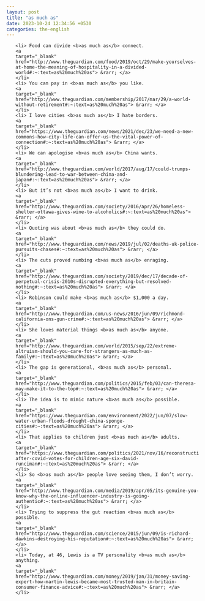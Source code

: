 ```yaml
---
layout: post
title: "as much as"
date: 2023-10-24 12:34:56 +0530
categories: the-english
---
```

<ol>

    <li> Food can divide <b>as much as</b> connect.
    <a 
    target="_blank" 
    href="http://www.theguardian.com/food/2019/oct/29/make-yourselves-at-home-the-meaning-of-hospitality-in-a-divided-world#:~:text=as%20much%20as"> &rarr; </a>
    </li>
    <li> You can pay in <b>as much as</b> you like.
    <a 
    target="_blank" 
    href="http://www.theguardian.com/membership/2017/mar/29/a-world-without-retirement#:~:text=as%20much%20as"> &rarr; </a>
    </li>
    <li> I love cities <b>as much as</b> I hate borders.
    <a 
    target="_blank" 
    href="https://www.theguardian.com/news/2021/dec/23/we-need-a-new-commons-how-city-life-can-offer-us-the-vital-power-of-connection#:~:text=as%20much%20as"> &rarr; </a>
    </li>
    <li> We can apologise <b>as much as</b> China wants.
    <a 
    target="_blank" 
    href="http://www.theguardian.com/world/2017/aug/17/could-trumps-blundering-lead-to-war-between-china-and-japan#:~:text=as%20much%20as"> &rarr; </a>
    </li>
    <li> But it’s not <b>as much as</b> I want to drink.
    <a 
    target="_blank" 
    href="http://www.theguardian.com/society/2016/apr/26/homeless-shelter-ottawa-gives-wine-to-alcoholics#:~:text=as%20much%20as"> &rarr; </a>
    </li>
    <li> Quoting was about <b>as much as</b> they could do.
    <a 
    target="_blank" 
    href="http://www.theguardian.com/news/2019/jul/02/deaths-uk-police-pursuits-chases#:~:text=as%20much%20as"> &rarr; </a>
    </li>
    <li> The cuts proved numbing <b>as much as</b> enraging.
    <a 
    target="_blank" 
    href="http://www.theguardian.com/society/2019/dec/17/decade-of-perpetual-crisis-2010s-disrupted-everything-but-resolved-nothing#:~:text=as%20much%20as"> &rarr; </a>
    </li>
    <li> Robinson could make <b>as much as</b> $1,000 a day.
    <a 
    target="_blank" 
    href="http://www.theguardian.com/us-news/2016/jun/09/richmond-california-ons-gun-crime#:~:text=as%20much%20as"> &rarr; </a>
    </li>
    <li> She loves material things <b>as much as</b> anyone.
    <a 
    target="_blank" 
    href="http://www.theguardian.com/world/2015/sep/22/extreme-altruism-should-you-care-for-strangers-as-much-as-family#:~:text=as%20much%20as"> &rarr; </a>
    </li>
    <li> The gap is generational, <b>as much as</b> personal.
    <a 
    target="_blank" 
    href="http://www.theguardian.com/politics/2015/feb/03/can-theresa-may-make-it-to-the-top#:~:text=as%20much%20as"> &rarr; </a>
    </li>
    <li> The idea is to mimic nature <b>as much as</b> possible.
    <a 
    target="_blank" 
    href="https://www.theguardian.com/environment/2022/jun/07/slow-water-urban-floods-drought-china-sponge-cities#:~:text=as%20much%20as"> &rarr; </a>
    </li>
    <li> That applies to children just <b>as much as</b> adults.
    <a 
    target="_blank" 
    href="https://www.theguardian.com/politics/2021/nov/16/reconstruction-after-covid-votes-for-children-age-six-david-runciman#:~:text=as%20much%20as"> &rarr; </a>
    </li>
    <li> So <b>as much as</b> people love seeing them, I don’t worry.
    <a 
    target="_blank" 
    href="http://www.theguardian.com/media/2019/apr/05/its-genuine-you-know-why-the-online-influencer-industry-is-going-authentic#:~:text=as%20much%20as"> &rarr; </a>
    </li>
    <li> Trying to suppress the gut reaction <b>as much as</b> possible.
    <a 
    target="_blank" 
    href="http://www.theguardian.com/science/2015/jun/09/is-richard-dawkins-destroying-his-reputation#:~:text=as%20much%20as"> &rarr; </a>
    </li>
    <li> Today, at 46, Lewis is a TV personality <b>as much as</b> anything.
    <a 
    target="_blank" 
    href="http://www.theguardian.com/money/2019/jan/31/money-saving-expert-how-martin-lewis-became-most-trusted-man-in-britain-consumer-finance-advice#:~:text=as%20much%20as"> &rarr; </a>
    </li>